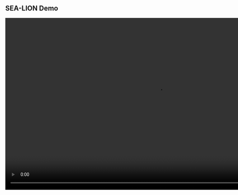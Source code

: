 <h2>SEA-LION Demo</h2>

<video width="960" height="540" controls>
    <source src="sealion_demo.mp4" type="video/mp4">
Your browser does not support the video tag.
</video>


